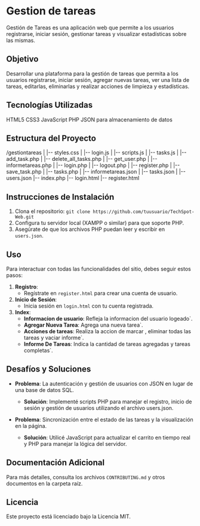 # Gestion de tareas

Gestión de Tareas es una aplicación web que permite a los usuarios registrarse, iniciar sesión, gestionar tareas y visualizar estadísticas sobre las mismas. 

## Objetivo

Desarrollar una plataforma para la gestión de tareas que permita a los usuarios registrarse, iniciar sesión, agregar nuevas tareas, ver una lista de tareas, editarlas, eliminarlas y realizar acciones de limpieza y estadísticas.

## Tecnologías Utilizadas

HTML5
CSS3
JavaScript
PHP
JSON para almacenamiento de datos

## Estructura del Proyecto

/gestiontareas
|   |-- styles.css
|   |-- login.js
|   |-- scripts.js
|   |-- tasks.js
|   |-- add_task.php
|   |-- delete_all_tasks.php
|   |-- get_user.php
|   |-- informetareas.php
|   |-- login.php
|   |-- logout.php
|   |-- register.php
|   |-- save_task.php
|   |-- tasks.php
|   |-- informetareas.json
|   |-- tasks.json
|   |-- users.json
|-- index.php
|-- login.html
|-- register.html


## Instrucciones de Instalación

1. Clona el repositorio: `git clone https://github.com/tuusuario/TechSpot-Web.git`
2. Configura tu servidor local (XAMPP o similar) para que soporte PHP.
3. Asegúrate de que los archivos PHP puedan leer y escribir en `users.json`.

## Uso

Para interactuar con todas las funcionalidades del sitio, debes seguir estos pasos:

1. **Registro**:
   - Regístrate en `register.html` para crear una cuenta de usuario.
2. **Inicio de Sesión**:
   - Inicia sesión en `login.html` con tu cuenta registrada.
3. **Index**:
   - **Informacion de usuario**: Refleja la informacion del usuario logeado`.
   - **Agregar Nueva Tarea**: Agrega una nueva tarea`.
   - **Acciones de tareas**: Realiza la accion de marcar , eliminar todas las tareas y vaciar informe`.
   - **Informe De Tareas**: Indica la cantidad de tareas agregadas y tareas completas`.

## Desafíos y Soluciones

- **Problema**: La autenticación y gestión de usuarios con JSON en lugar de una base de datos SQL.
  - **Solución**: Implementé scripts PHP para manejar el registro, inicio de sesión y gestión de usuarios utilizando el archivo users.json.

- **Problema**: Sincronización entre el estado de las tareas y la visualización en la página.
  - **Solución**: Utilicé JavaScript para actualizar el carrito en tiempo real y PHP para manejar la lógica del servidor.

## Documentación Adicional

Para más detalles, consulta los archivos `CONTRIBUTING.md` y otros documentos en la carpeta raíz.

## Licencia

Este proyecto está licenciado bajo la Licencia MIT.

